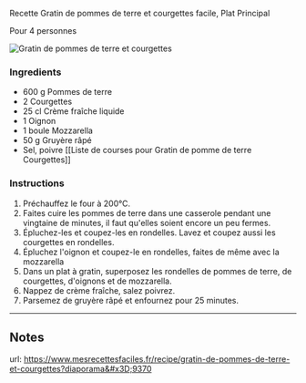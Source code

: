 Recette Gratin de pommes de terre et courgettes facile, Plat Principal

Pour 4 personnes

![Gratin de pommes de terre et courgettes](https://img.mesrecettesfaciles.fr/wp-content/uploads/2017/01/Gratindepommesdeterreauxcourgettes-1000x500.jpg)

### Ingredients

- 600 g Pommes de terre
- 2 Courgettes
- 25 cl Crème fraîche liquide
- 1 Oignon
- 1 boule Mozzarella
- 50 g Gruyère râpé
- Sel, poivre
[[Liste de courses pour Gratin de pomme de terre Courgettes]]
### Instructions

1. Préchauffez le four à 200°C. 
2. Faites cuire les pommes de terre dans une casserole pendant une vingtaine de minutes, il faut qu'elles soient encore un peu fermes. 
3. Épluchez-les et coupez-les en rondelles. Lavez et coupez aussi les courgettes en rondelles.
4. Épluchez l'oignon et coupez-le en rondelles, faites de même avec la mozzarella
5. Dans un plat à gratin, superposez les rondelles de pommes de terre, de courgettes, d'oignons et de mozzarella. 
6. Nappez de crème fraîche, salez poivrez.
7. Parsemez de gruyère râpé et enfournez pour 25 minutes.

-----

## Notes
url: https://www.mesrecettesfaciles.fr/recipe/gratin-de-pommes-de-terre-et-courgettes?diaporama&#x3D;9370 